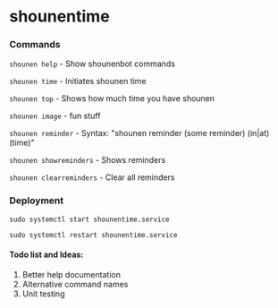 # shounentime

### Commands

```shounen help``` - Show shounenbot commands

```shounen time``` - Initiates shounen time

```shounen top``` - Shows how much time you have shounen

```shounen image``` - fun stuff

```shounen reminder``` - Syntax: "shounen reminder (some reminder) (in|at) (time)"

```shounen showreminders``` - Shows reminders

```shounen clearreminders``` - Clear all reminders


### Deployment

```sudo systemctl start shounentime.service```

```sudo systemctl restart shounentime.service```

#### Todo list and Ideas:
1. Better help documentation
2. Alternative command names
3. Unit testing
